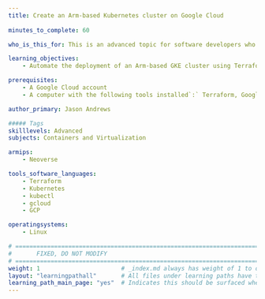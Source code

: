 ```yaml
---
title: Create an Arm-based Kubernetes cluster on Google Cloud
 
minutes_to_complete: 60   

who_is_this_for: This is an advanced topic for software developers who want to deploy an Arm-based Kubernetes cluster using Google Kubernetes Engine (GKE).

learning_objectives:
    - Automate the deployment of an Arm-based GKE cluster using Terraform

prerequisites:
    - A Google Cloud account
    - A computer with the following tools installed`:` Terraform, Google Cloud CLI (gcloud), Kubernetes CLI (kubectl)

author_primary: Jason Andrews

##### Tags
skilllevels: Advanced
subjects: Containers and Virtualization

armips:
    - Neoverse

tools_software_languages:
    - Terraform
    - Kubernetes
    - kubectl
    - gcloud
    - GCP

operatingsystems:
    - Linux

# ================================================================================
#       FIXED, DO NOT MODIFY
# ================================================================================
weight: 1                       # _index.md always has weight of 1 to order correctly
layout: "learningpathall"       # All files under learning paths have this same wrapper
learning_path_main_page: "yes"  # Indicates this should be surfaced when looking for related content. Only set for _index.md of learning path content.
---
```


